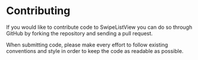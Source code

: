 Contributing
============

If you would like to contribute code to SwipeListView you can do so through
GitHub by forking the repository and sending a pull request.

When submitting code, please make every effort to follow existing conventions
and style in order to keep the code as readable as possible.